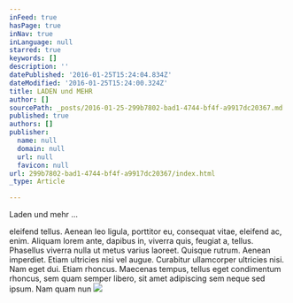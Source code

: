 ```yaml
---
inFeed: true
hasPage: true
inNav: true
inLanguage: null
starred: true
keywords: []
description: ''
datePublished: '2016-01-25T15:24:04.834Z'
dateModified: '2016-01-25T15:24:00.324Z'
title: LADEN und MEHR
author: []
sourcePath: _posts/2016-01-25-299b7802-bad1-4744-bf4f-a9917dc20367.md
published: true
authors: []
publisher:
  name: null
  domain: null
  url: null
  favicon: null
url: 299b7802-bad1-4744-bf4f-a9917dc20367/index.html
_type: Article

---
```

Laden und mehr ...

eleifend tellus. Aenean leo ligula, porttitor eu, consequat vitae, 
eleifend ac, enim. Aliquam lorem ante, dapibus in, viverra quis, feugiat
a, tellus. Phasellus viverra nulla ut metus varius laoreet. Quisque 
rutrum. Aenean imperdiet. Etiam ultricies nisi vel augue. Curabitur 
ullamcorper ultricies nisi. Nam eget dui.
Etiam rhoncus. Maecenas tempus, tellus eget condimentum rhoncus, sem 
quam semper libero, sit amet adipiscing sem neque sed ipsum. Nam quam 
nun
![](https://the-grid-user-content.s3-us-west-2.amazonaws.com/944bf838-6a61-47de-8d8e-9491559ac57d.jpg)